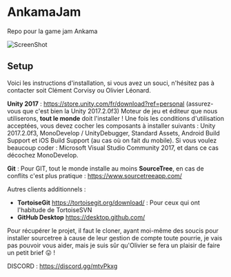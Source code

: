 # AnkamaJam
Repo pour la game jam Ankama

![ScreenShot](https://raw.githubusercontent.com/Talentyre/AnkamaJam/blob/master/courage-maroilles!.png)

## Setup
Voici les instructions d'installation, si vous avez un souci, n'hésitez pas à contacter soit Clément Corvisy ou Olivier Léonard.

**Unity 2017** : https://store.unity.com/fr/download?ref=personal (assurez-vous que c'est bien la Unity 2017.2.0f3)
Moteur de jeu et éditeur que nous utiliserons, **tout le monde** doit l'installer ! Une fois les conditions d'utilisation acceptées, vous devez cocher les composants à installer suivants : Unity 2017.2.0f3, MonoDevelop / UnityDebugger, Standard Assets, Android Build Support et iOS Build Support (au cas où on fait du mobile). Si vous voulez beaucoup coder : Microsoft Visual Studio Community 2017, et dans ce cas décochez MonoDevelop.

**Git** : Pour GIT, tout le monde installe au moins **SourceTree**, en cas de conflits c'est plus pratique : https://www.sourcetreeapp.com/

Autres clients additionnels : 
- **TortoiseGit** https://tortoisegit.org/download/ : Pour ceux qui ont l'habitude de TortoiseSVN
- **GitHub Desktop** https://desktop.github.com/

Pour récupérer le projet, il faut le cloner, ayant moi-même des soucis pour installer sourcetree à cause de leur gestion de compte toute pourrie, je vais pas pouvoir vous aider, mais je suis sûr qu'Olivier se fera un plaisir de faire un petit brief :stuck_out_tongue: !

DISCORD : https://discord.gg/mtvPkxg
